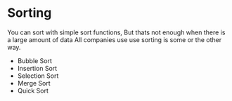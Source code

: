 # Sorting

You can sort with simple sort functions, But thats not enough when there is a large amount of data
All companies use use sorting is some or the other way.

- Bubble Sort
- Insertion Sort
- Selection Sort
- Merge Sort
- Quick Sort
